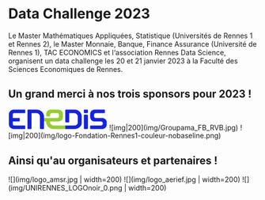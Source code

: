 # Data Challenge 2023

Le Master Mathématiques Appliquées, Statistique (Universités de Rennes 1 et Rennes 2), le Master Monnaie, Banque, Finance Assurance (Université de Rennes 1), TAC ECONOMICS et l‘association Rennes Data Science, organisent un data challenge les 20 et 21 janvier 2023 à la Faculté des Sciences Economiques de Rennes.

## Un grand merci à nos trois sponsors pour 2023 !
<img src="img/logo_enedis.png" width="200">
![img|200](img/Groupama_FB_RVB.jpg)
![img|200](img/logo-Fondation-Rennes1-couleur-nobaseline.png)

## Ainsi qu'au organisateurs et partenaires !
![](img/logo_amsr.jpg | width=200)
![](img/logo_aerief.jpg | width=200)
![](img/UNIRENNES_LOGOnoir_0.png | width=200)

